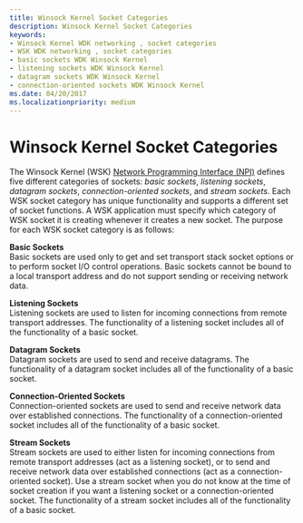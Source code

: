 ```yaml
---
title: Winsock Kernel Socket Categories
description: Winsock Kernel Socket Categories
keywords:
- Winsock Kernel WDK networking , socket categories
- WSK WDK networking , socket categories
- basic sockets WDK Winsock Kernel
- listening sockets WDK Winsock Kernel
- datagram sockets WDK Winsock Kernel
- connection-oriented sockets WDK Winsock Kernel
ms.date: 04/20/2017
ms.localizationpriority: medium
---
```


# Winsock Kernel Socket Categories


The Winsock Kernel (WSK) [Network Programming Interface (NPI)](network-programming-interface.md) defines five different categories of sockets: *basic sockets*, *listening sockets*, *datagram sockets*, *connection-oriented sockets*, and *stream sockets*. Each WSK socket category has unique functionality and supports a different set of socket functions. A WSK application must specify which category of WSK socket it is creating whenever it creates a new socket. The purpose for each WSK socket category is as follows:

<a href="" id="basic-sockets-------"></a>**Basic Sockets**   
Basic sockets are used only to get and set transport stack socket options or to perform socket I/O control operations. Basic sockets cannot be bound to a local transport address and do not support sending or receiving network data.

<a href="" id="listening-sockets-------"></a>**Listening Sockets**   
Listening sockets are used to listen for incoming connections from remote transport addresses. The functionality of a listening socket includes all of the functionality of a basic socket.

<a href="" id="datagram-sockets-------"></a>**Datagram Sockets**   
Datagram sockets are used to send and receive datagrams. The functionality of a datagram socket includes all of the functionality of a basic socket.

<a href="" id="connection-oriented-sockets-------"></a>**Connection-Oriented Sockets**   
Connection-oriented sockets are used to send and receive network data over established connections. The functionality of a connection-oriented socket includes all of the functionality of a basic socket.

<a href="" id="stream-sockets-------"></a>**Stream Sockets**   
Stream sockets are used to either listen for incoming connections from remote transport addresses (act as a listening socket), or to send and receive network data over established connections (act as a connection-oriented socket). Use a stream socket when you do not know at the time of socket creation if you want a listening socket or a connection-oriented socket. The functionality of a stream socket includes all of the functionality of a basic socket.
 





